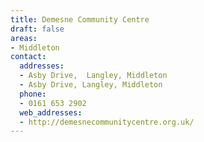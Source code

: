 ```yaml
---
title: Demesne Community Centre
draft: false
areas:
- Middleton
contact:
  addresses:
  - Asby Drive,  Langley, Middleton
  - Asby Drive, Langley, Middleton
  phone:
  - 0161 653 2902
  web_addresses:
  - http://demesnecommunitycentre.org.uk/
---
```



